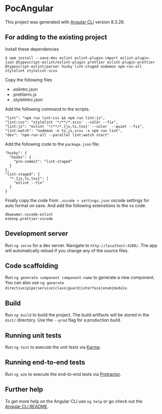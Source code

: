 # PocAngular

This project was generated with [Angular CLI](https://github.com/angular/angular-cli) version 8.3.26.

## For adding to the existing project

Install these dependencies

```
$ npm install --save-dev eslint eslint-plugin-import eslint-plugin-json @typescript-eslint/eslint-plugin prettier eslint-plugin-prettier @typescript-eslint/parser husky lint-staged nodemon npm-run-all stylelint stylelint-scss

```

Copy the following files

- .eslintrc.json
- .prettierrc.js
- .stylelintrc.json

Add the following command to the scripts.

```
"lint": "npm run lint:css && npm run lint:js",
"lint:css": "stylelint '*/**/*.scss' --color --fix",
"lint:js": "eslint '*/**/*.{js,ts,tsx}' --color  --quiet --fix",
"lint:watch": "nodemon -e ts,js,scss -x npm run lint",
"dev": "npm-run-all --parallel lint:watch start"
```

Add the following code to the `package.json` file.

```
"husky": {
  "hooks": {
    "pre-commit": "lint-staged"
  }
},
"lint-staged": {
  "*.{js,ts,tsx}": [
    "eslint --fix"
  ]
}
```

Finally copy the code from `.vscode > settings.json` vscode settings for auto format on save. And add the following extenstions to the vs code.

```
dbaeumer.vscode-eslint
esbenp.prettier-vscode
```

## Development server

Run `ng serve` for a dev server. Navigate to `http://localhost:4200/`. The app will automatically reload if you change any of the source files.

## Code scaffolding

Run `ng generate component component-name` to generate a new component. You can also use `ng generate directive|pipe|service|class|guard|interface|enum|module`.

## Build

Run `ng build` to build the project. The build artifacts will be stored in the `dist/` directory. Use the `--prod` flag for a production build.

## Running unit tests

Run `ng test` to execute the unit tests via [Karma](https://karma-runner.github.io).

## Running end-to-end tests

Run `ng e2e` to execute the end-to-end tests via [Protractor](http://www.protractortest.org/).

## Further help

To get more help on the Angular CLI use `ng help` or go check out the [Angular CLI README](https://github.com/angular/angular-cli/blob/master/README.md).
